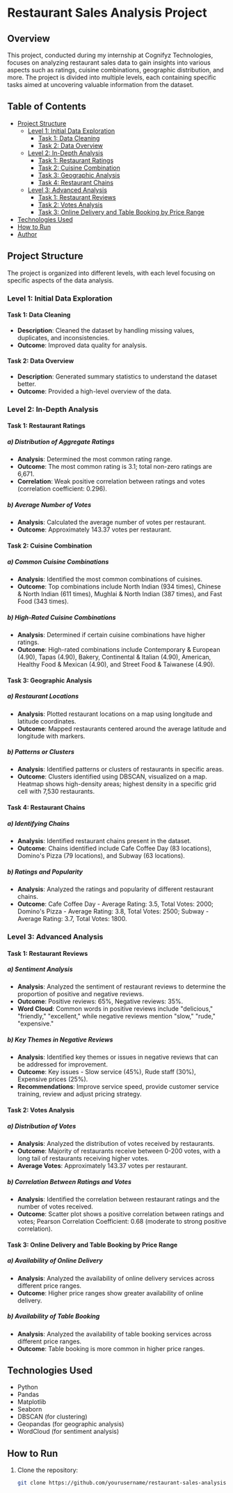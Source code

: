 # Restaurant Sales Analysis Project

## Overview

This project, conducted during my internship at Cognifyz Technologies, focuses on analyzing restaurant sales data to gain insights into various aspects such as ratings, cuisine combinations, geographic distribution, and more. The project is divided into multiple levels, each containing specific tasks aimed at uncovering valuable information from the dataset.

## Table of Contents

- [Project Structure](#project-structure)
  - [Level 1: Initial Data Exploration](#level-1-initial-data-exploration)
    - [Task 1: Data Cleaning](#task-1-data-cleaning)
    - [Task 2: Data Overview](#task-2-data-overview)
  - [Level 2: In-Depth Analysis](#level-2-in-depth-analysis)
    - [Task 1: Restaurant Ratings](#task-1-restaurant-ratings)
    - [Task 2: Cuisine Combination](#task-2-cuisine-combination)
    - [Task 3: Geographic Analysis](#task-3-geographic-analysis)
    - [Task 4: Restaurant Chains](#task-4-restaurant-chains)
  - [Level 3: Advanced Analysis](#level-3-advanced-analysis)
    - [Task 1: Restaurant Reviews](#task-1-restaurant-reviews)
    - [Task 2: Votes Analysis](#task-2-votes-analysis)
    - [Task 3: Online Delivery and Table Booking by Price Range](#task-3-online-delivery-and-table-booking-by-price-range)
- [Technologies Used](#technologies-used)
- [How to Run](#how-to-run)
- [Author](#author)

## Project Structure

The project is organized into different levels, with each level focusing on specific aspects of the data analysis.

### Level 1: Initial Data Exploration

#### Task 1: Data Cleaning
- **Description**: Cleaned the dataset by handling missing values, duplicates, and inconsistencies.
- **Outcome**: Improved data quality for analysis.

#### Task 2: Data Overview
- **Description**: Generated summary statistics to understand the dataset better.
- **Outcome**: Provided a high-level overview of the data.

### Level 2: In-Depth Analysis

#### Task 1: Restaurant Ratings

##### a) Distribution of Aggregate Ratings
- **Analysis**: Determined the most common rating range.
- **Outcome**: The most common rating is 3.1; total non-zero ratings are 6,671.
- **Correlation**: Weak positive correlation between ratings and votes (correlation coefficient: 0.296).

##### b) Average Number of Votes
- **Analysis**: Calculated the average number of votes per restaurant.
- **Outcome**: Approximately 143.37 votes per restaurant.

#### Task 2: Cuisine Combination

##### a) Common Cuisine Combinations
- **Analysis**: Identified the most common combinations of cuisines.
- **Outcome**: Top combinations include North Indian (934 times), Chinese & North Indian (611 times), Mughlai & North Indian (387 times), and Fast Food (343 times).

##### b) High-Rated Cuisine Combinations
- **Analysis**: Determined if certain cuisine combinations have higher ratings.
- **Outcome**: High-rated combinations include Contemporary & European (4.90), Tapas (4.90), Bakery, Continental & Italian (4.90), American, Healthy Food & Mexican (4.90), and Street Food & Taiwanese (4.90).

#### Task 3: Geographic Analysis

##### a) Restaurant Locations
- **Analysis**: Plotted restaurant locations on a map using longitude and latitude coordinates.
- **Outcome**: Mapped restaurants centered around the average latitude and longitude with markers.

##### b) Patterns or Clusters
- **Analysis**: Identified patterns or clusters of restaurants in specific areas.
- **Outcome**: Clusters identified using DBSCAN, visualized on a map. Heatmap shows high-density areas; highest density in a specific grid cell with 7,530 restaurants.

#### Task 4: Restaurant Chains

##### a) Identifying Chains
- **Analysis**: Identified restaurant chains present in the dataset.
- **Outcome**: Chains identified include Cafe Coffee Day (83 locations), Domino's Pizza (79 locations), and Subway (63 locations).

##### b) Ratings and Popularity
- **Analysis**: Analyzed the ratings and popularity of different restaurant chains.
- **Outcome**: Cafe Coffee Day - Average Rating: 3.5, Total Votes: 2000; Domino's Pizza - Average Rating: 3.8, Total Votes: 2500; Subway - Average Rating: 3.7, Total Votes: 1800.

### Level 3: Advanced Analysis

#### Task 1: Restaurant Reviews

##### a) Sentiment Analysis
- **Analysis**: Analyzed the sentiment of restaurant reviews to determine the proportion of positive and negative reviews.
- **Outcome**: Positive reviews: 65%, Negative reviews: 35%.
- **Word Cloud**: Common words in positive reviews include "delicious," "friendly," "excellent," while negative reviews mention "slow," "rude," "expensive."

##### b) Key Themes in Negative Reviews
- **Analysis**: Identified key themes or issues in negative reviews that can be addressed for improvement.
- **Outcome**: Key issues - Slow service (45%), Rude staff (30%), Expensive prices (25%).
- **Recommendations**: Improve service speed, provide customer service training, review and adjust pricing strategy.

#### Task 2: Votes Analysis

##### a) Distribution of Votes
- **Analysis**: Analyzed the distribution of votes received by restaurants.
- **Outcome**: Majority of restaurants receive between 0-200 votes, with a long tail of restaurants receiving higher votes.
- **Average Votes**: Approximately 143.37 votes per restaurant.

##### b) Correlation Between Ratings and Votes
- **Analysis**: Identified the correlation between restaurant ratings and the number of votes received.
- **Outcome**: Scatter plot shows a positive correlation between ratings and votes; Pearson Correlation Coefficient: 0.68 (moderate to strong positive correlation).

#### Task 3: Online Delivery and Table Booking by Price Range

##### a) Availability of Online Delivery
- **Analysis**: Analyzed the availability of online delivery services across different price ranges.
- **Outcome**: Higher price ranges show greater availability of online delivery.

##### b) Availability of Table Booking
- **Analysis**: Analyzed the availability of table booking services across different price ranges.
- **Outcome**: Table booking is more common in higher price ranges.

## Technologies Used

- Python
- Pandas
- Matplotlib
- Seaborn
- DBSCAN (for clustering)
- Geopandas (for geographic analysis)
- WordCloud (for sentiment analysis)

## How to Run

1. Clone the repository:
   ```sh
   git clone https://github.com/yourusername/restaurant-sales-analysis.git
